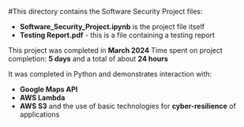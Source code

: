 #This directory contains the Software Security Project files:
*  **Software_Security_Project.ipynb** is the project file itself
*  **Testing Report.pdf** - this is a file containing a testing report

This project was completed in **March 2024**
Time spent on project completion: **5 days** and a total of about **24 hours**

It was completed in Python and demonstrates interaction with: 
*  **Google Maps API**
*  **AWS Lambda** 
*  **AWS S3** 
and the use of basic technologies for **cyber-resilience** of applications
